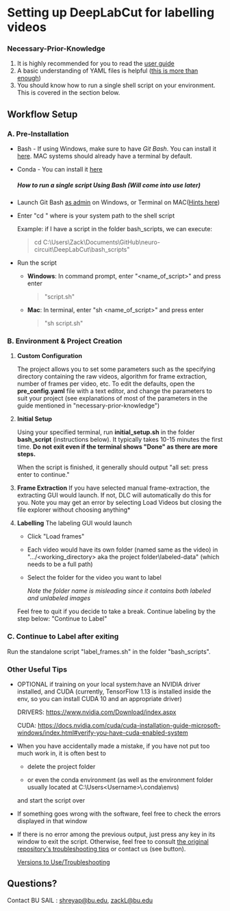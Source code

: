 # Setting up DeepLabCut for labelling videos

### Necessary-Prior-Knowledge

1. It is highly recommended for you to read the [user guide](<https://github.com/hicsail/neuro-circuit//blob/master/DLC_user_guide.pdf>)
2. A basic understanding of YAML files is helpful ([this is more than enough](<https://rollout.io/blog/yaml-tutorial-everything-you-need-get-started/>))
3. You should know how to run a single shell script on your environment. This is covered in the section below.

## Workflow Setup

### A. Pre-Installation

   - Bash - If using Windows, make sure to have *Git Bash*. You can install it [here](https://gitforwindows.org/). MAC systems should already have a terminal by default.
   - Conda - You can install it [here](<https://docs.conda.io/projects/conda/en/latest/user-guide/install/index.html>)

     ##### How to run a single script Using Bash (Will come into use later)
     

   - Launch Git Bash [as admin](https://www.groovypost.com/howto/make-windows-10-apps-always-run-with-administrator-privileges/) on Windows, or Terminal on MAC([Hints here](https://macpaw.com/how-to/use-terminal-on-mac))

   - Enter "cd <path>" where <path> is your system path to the shell script

     Example: if I have a script in the folder bash_scripts, we can execute:

        > cd C:\Users\Zack\Documents\GitHub\neuro-circuit\DeepLabCut\bash_scripts" 
    
   - Run the script

     - **Windows**:  In command prompt, enter "<name_of_script>" and press enter
        > "script.sh"

     - **Mac**: In terminal, enter "sh <name_of_script>" and press enter

       > "sh script.sh"


### B. Environment & Project Creation

1. **Custom Configuration** 

    The project allows you to set some parameters such as the specifying directory containing the raw videos, algorithm for frame extraction, number of frames per video, etc. To edit the defaults, open the **pre_config.yaml** file with a text editor, and change the parameters to suit your project (see explanations of most of the parameters in the guide mentioned in "necessary-prior-knowledge")

2. **Initial Setup** 

    Using your specified terminal, run **initial_setup.sh** in the folder **bash_script** (instructions below). It typically takes 10-15 minutes the first time. **Do not exit even if the terminal shows "Done" as there are more steps.** 

    When the script is finished, it generally should output "all set: press enter to continue."

3. **Frame Extraction** If you have selected manual frame-extraction, the extracting GUI would launch. If not, DLC will automatically do this for you.
    Note you may get an error by selecting Load Videos but closing the file explorer without choosing anything*

4. **Labelling**  The labeling GUI would launch

   * Click "Load frames"
   * Each video would have its own folder (named same as the video) in ".../<working_directory> aka the project folder\labeled-data\" (which needs to be a full path)
   
   * Select the folder for the video you want to label

     *Note the folder name is misleading since it contains both labeled and unlabeled images*

   Feel free to quit if you decide to take a break. Continue labeling by the step below: "Continue to Label"

### C. Continue to Label after exiting

Run the standalone script "label_frames.sh" in the folder "bash_scripts".


### Other Useful Tips

  * OPTIONAL if training on your local system:have an NVIDIA driver installed, and CUDA (currently, TensorFlow 1.13 is installed inside the env, so you can install CUDA 10 and an appropriate driver)

     DRIVERS: https://www.nvidia.com/Download/index.aspx

     CUDA: https://docs.nvidia.com/cuda/cuda-installation-guide-microsoft-windows/index.html#verify-you-have-cuda-enabled-system
     
* When you have accidentally made a mistake, if you have not put too much work in, it is often best to 
  
  * delete the project folder 

  * or even the conda environment (as well as the environment folder usually located at C:\Users\<Username>\\.conda\envs) 

  and start the script over

* If something goes wrong with the software, feel free to check the errors displayed in that window

* If there is no error among the previous output, just press any key in its window to exit the script. Otherwise, feel free to consult [the original repository's troubleshooting tips](<https://github.com/AlexEMG/DeepLabCut/wiki/Troubleshooting-Tips>) or contact us (see button).

     [Versions to Use/Troubleshooting](https://github.com/AlexEMG/DeepLabCut/blob/master/docs/installation.md#troubleshooting)

## Questions?
Contact BU SAIL : shreyap@bu.edu, zackL@bu.edu
